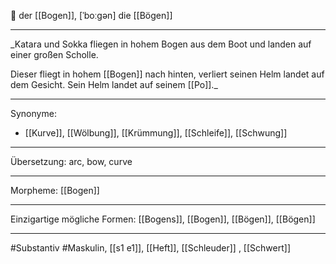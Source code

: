 🔵 der [[Bogen]], [ˈboːɡən]
die [[Bögen]]

---
_Katara und Sokka fliegen in hohem Bogen aus dem Boot und landen auf einer großen Scholle. 

 Dieser fliegt in hohem [[Bogen]] nach hinten, verliert seinen Helm landet auf dem Gesicht. Sein Helm landet auf seinem [[Po]]._

---
Synonyme:
- [[Kurve]], [[Wölbung]], [[Krümmung]], [[Schleife]], [[Schwung]]

---
Übersetzung: arc, bow, curve

---
Morpheme:
[[Bogen]]

---
Einzigartige mögliche Formen: [[Bogens]], [[Bogen]], [[Bögen]], [[Bögen]]

---
#Substantiv #Maskulin, [[s1 e1]], [[Heft]], [[Schleuder]]
, [[Schwert]]